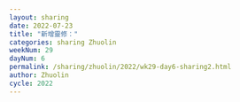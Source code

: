 ```yaml
---
layout: sharing
date: 2022-07-23
title: "新增靈修："
categories: sharing Zhuolin
weekNum: 29
dayNum: 6
permalink: /sharing/zhuolin/2022/wk29-day6-sharing2.html
author: Zhuolin
cycle: 2022
---  
```

